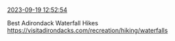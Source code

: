 [2023-09-19 12:52:54](https://mstdn.social/@hill_wanderer/111091906907806840)

Best Adirondack Waterfall Hikes <a href="https://visitadirondacks.com/recreation/hiking/waterfalls" target="_blank" rel="nofollow noopener noreferrer" translate="no">https://visitadirondacks.com/recreation/hiking/waterfalls</a>